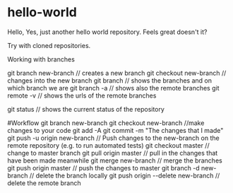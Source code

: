 # hello-world

Hello, Yes, just another hello world repository. Feels great doesn't it?

Try with cloned repositories.

Working with branches

git branch new-branch // creates a new branch
git checkout new-branch // changes into the new branch
git branch // shows the branches and on which branch we are
git branch -a // shows also the remote branches
git remote -v // shows the urls of the remote branches

git status // shows the current status of the repository

#Workflow
git branch new-branch
git checkout new-branch
//make changes to your code
git add -A
git commit -m "The changes that I made"
git push -u origin new-branch // Push changes to the new-branch on the remote repository (e.g. to run automated tests)
git checkout master // change to master branch
git pull origin master // pull in the changes that have been made meanwhile
git merge new-branch // merge the branches
git push origin master // push the changes to master
git branch -d new-branch // delete the branch locally
git push origin --delete new-branch // delete the remote branch